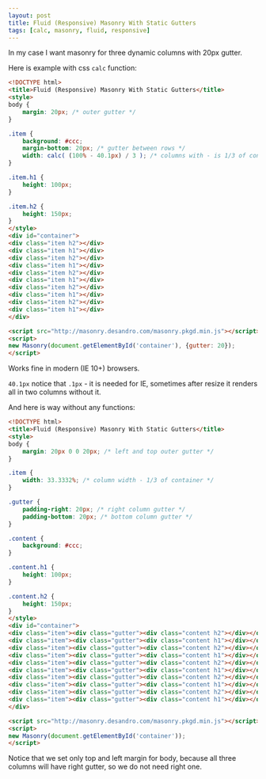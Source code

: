 ```yaml
---
layout: post
title: Fluid (Responsive) Masonry With Static Gutters
tags: [calc, masonry, fluid, responsive]
---
```


In my case I want masonry for three dynamic columns with 20px gutter.

Here is example with css `calc` function:

```html
<!DOCTYPE html>
<title>Fluid (Responsive) Masonry With Static Gutters</title>
<style>
body {
    margin: 20px; /* outer gutter */
}

.item {
    background: #ccc;
    margin-bottom: 20px; /* gutter between rows */
    width: calc( (100% - 40.1px) / 3 ); /* columns with - is 1/3 of container with, minus 2 * gutter */
}

.item.h1 {
    height: 100px;
}

.item.h2 {
    height: 150px;
}
</style>
<div id="container">
<div class="item h2"></div>
<div class="item h1"></div>
<div class="item h2"></div>
<div class="item h1"></div>
<div class="item h2"></div>
<div class="item h1"></div>
<div class="item h2"></div>
<div class="item h1"></div>
<div class="item h2"></div>
<div class="item h1"></div>
</div>

<script src="http://masonry.desandro.com/masonry.pkgd.min.js"></script>
<script>
new Masonry(document.getElementById('container'), {gutter: 20});
</script>
```

Works fine in modern (IE 10+) browsers.

`40.1px` notice that `.1px` - it is needed for IE, sometimes after resize it renders all in two columns without it.


And here is way without any functions:

```html
<!DOCTYPE html>
<title>Fluid (Responsive) Masonry With Static Gutters</title>
<style>
body {
    margin: 20px 0 0 20px; /* left and top outer gutter */
}

.item {
    width: 33.3332%; /* column width - 1/3 of container */
}

.gutter {
    padding-right: 20px; /* right column gutter */
    padding-bottom: 20px; /* bottom column gutter */
}

.content {
    background: #ccc;
}

.content.h1 {
    height: 100px;
}

.content.h2 {
    height: 150px;
}
</style>
<div id="container">
<div class="item"><div class="gutter"><div class="content h2"></div></div></div>
<div class="item"><div class="gutter"><div class="content h1"></div></div></div>
<div class="item"><div class="gutter"><div class="content h2"></div></div></div>
<div class="item"><div class="gutter"><div class="content h1"></div></div></div>
<div class="item"><div class="gutter"><div class="content h2"></div></div></div>
<div class="item"><div class="gutter"><div class="content h1"></div></div></div>
<div class="item"><div class="gutter"><div class="content h2"></div></div></div>
<div class="item"><div class="gutter"><div class="content h1"></div></div></div>
<div class="item"><div class="gutter"><div class="content h2"></div></div></div>
<div class="item"><div class="gutter"><div class="content h1"></div></div></div>
</div>

<script src="http://masonry.desandro.com/masonry.pkgd.min.js"></script>
<script>
new Masonry(document.getElementById('container'));
</script>
```

Notice that we set only top and left margin for body, because all three columns will have right gutter, so we do not need right one.
